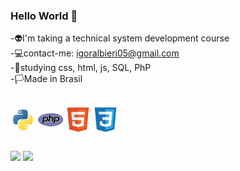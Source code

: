 ### Hello World 👋

-👽I'm taking a technical system development course
<br>-💻contact-me: igoralbieri05@gmail.com
<br>-🎇studying css, html, js, SQL, PhP
<br>-🏳Made in Brasil

<div style="display: inline_block"><br>
 <img align="center" alt="Igo-Python" height="40" width="40" src="https://raw.githubusercontent.com/devicons/devicon/master/icons/python/python-original.svg">
 <img align="center" alt="Igo-Python" height="40" width="40" src="https://raw.githubusercontent.com/devicons/devicon/master/icons/php/php-original.svg">
 <img align="center" alt="Igo-Html" height="40" width="40" src="https://raw.githubusercontent.com/devicons/devicon/master/icons/html5/html5-original.svg">
 <img align="center" alt="Igo-Html" height="40" width="40" src="https://raw.githubusercontent.com/devicons/devicon/master/icons/css3/css3-original.svg">
</div>
 
 ##

<div> 
 <a href="https://instagram.com/igor.savioli_" target="_blank"><img src="https://img.shields.io/badge/-Instagram-%23E4405F?style=for-the-badge&logo=instagram&logoColor=white" target="_blank"></a>
 <a href = "mailto:igoralbieri05@gmail.com"><img src="https://img.shields.io/badge/-Gmail-%23333?style=for-the-badge&logo=gmail&logoColor=white" target="_blank"></a>
</div>
